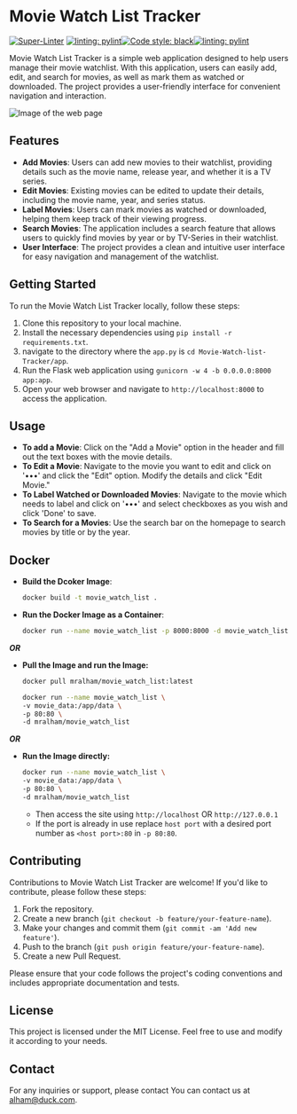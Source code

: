 # Movie Watch List Tracker
[![Super-Linter](https://github.com/mr-alham/Movie-Watch-List-Tracker/actions/workflows/actions.yaml/badge.svg)](https://github.com/marketplace/actions/super-linter) [![linting: pylint](https://img.shields.io/badge/linting-pylint-yellowgreen)](https://github.com/pylint-dev/pylint)[![Code style: black](https://img.shields.io/badge/code%20style-black-000000.svg)](https://github.com/psf/black)[![linting: pylint](https://img.shields.io/badge/linting-pylint-yellowgreen)](https://github.com/pylint-dev/pylint)


Movie Watch List Tracker is a simple web application designed to help users manage their movie watchlist. With this application, users can easily add, edit, and search for movies, as well as mark them as watched or downloaded. The project provides a user-friendly interface for convenient navigation and interaction.

![Image of the web page](https://github.com/mr-alham/projects-of-alham/blob/main/private/movie-watch-list-main-page.png "Home page")

## Features

- **Add Movies**: Users can add new movies to their watchlist, providing details such as the movie name, release year, and whether it is a TV series.
- **Edit Movies**: Existing movies can be edited to update their details, including the movie name, year, and series status.
- **Label Movies**: Users can mark movies as watched or downloaded, helping them keep track of their viewing progress.
- **Search Movies**: The application includes a search feature that allows users to quickly find movies by year or by TV-Series in their watchlist.
- **User Interface**: The project provides a clean and intuitive user interface for easy navigation and management of the watchlist.

## Getting Started

To run the Movie Watch List Tracker locally, follow these steps:

1. Clone this repository to your local machine.
2. Install the necessary dependencies using   `pip install -r requirements.txt`.
3. navigate to the directory where the `app.py` is   `cd Movie-Watch-list-Tracker/app`.
4. Run the Flask web application using   `gunicorn -w 4 -b 0.0.0.0:8000 app:app`.
5. Open your web browser and navigate to   `http://localhost:8000` to access the application.

## Usage

- **To add a Movie**: Click on the "Add a Movie" option in the header and fill out the text boxes with the movie details.
- **To Edit a  Movie**: Navigate to the movie you want to edit and click on '•••' and click the "Edit" option. Modify the details and click "Edit Movie."
- **To Label Watched or Downloaded Movies**: Navigate to the movie which needs to label and click on '•••' and select checkboxes as you wish and click 'Done' to save.
- **To Search for a Movies**: Use the search bar on the homepage to search movies by title or by the year.

## Docker

- **Build the Dcoker Image**:
    ```bash
    docker build -t movie_watch_list .
    ```

- **Run the Docker Image as a Container**:
    ```bash
    docker run --name movie_watch_list -p 8000:8000 -d movie_watch_list
    ```

***OR***

- **Pull the Image and run the Image:**
  ```bash
  docker pull mralham/movie_watch_list:latest
  ```
  ```bash
  docker run --name movie_watch_list \
  -v movie_data:/app/data \
  -p 80:80 \
  -d mralham/movie_watch_list
  ```

***OR***

- **Run the Image directly:**
  ```bash
  docker run --name movie_watch_list \
  -v movie_data:/app/data \
  -p 80:80 \
  -d mralham/movie_watch_list
  ```
  - Then access the site using `http://localhost` OR `http://127.0.0.1`
  - If the port is already in use replace `host port` with a desired port number as `<host port>:80` in `-p 80:80`.
## Contributing

Contributions to Movie Watch List Tracker are welcome! If you'd like to contribute, please follow these steps:

1. Fork the repository.
2. Create a new branch (`git checkout -b feature/your-feature-name`).
3. Make your changes and commit them (`git commit -am 'Add new feature'`).
4. Push to the branch (`git push origin feature/your-feature-name`).
5. Create a new Pull Request.

Please ensure that your code follows the project's coding conventions and includes appropriate documentation and tests.

## License

This project is licensed under the MIT License. Feel free to use and modify it according to your needs.

## Contact

For any inquiries or support, please contact You can contact us at [alham@duck.com](mailto:alham@duck.com).

